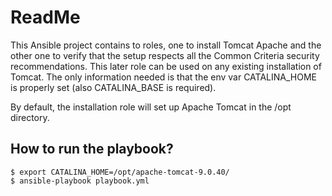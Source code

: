 ReadMe
====

This Ansible project contains to roles, one to install Tomcat Apache and the other one to verify that the setup respects all the Common Criteria security recommendations. This later role can be used on any existing installation of Tomcat. The only information needed is that the env var CATALINA_HOME is properly set (also CATALINA_BASE is required).

By default, the installation role will set up Apache Tomcat in the /opt directory.

How to run the playbook?
----

    $ export CATALINA_HOME=/opt/apache-tomcat-9.0.40/
    $ ansible-playbook playbook.yml


